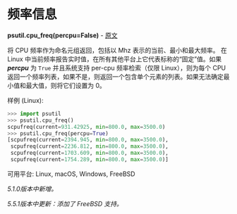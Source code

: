 # 频率信息

**psutil.cpu_freq(percpu=False)** - [原文](https://psutil.readthedocs.io/en/latest/#psutil.cpu_freq)

将 CPU 频率作为命名元组返回，包括以 Mhz 表示的当前、最小和最大频率。 在 Linux 中当前频率报告实时值，在所有其他平台上它代表标称的“固定”值。如果 **_percpu_** 为 `True` 并且系统支持 per-cpu 频率检索（仅限 Linux），则为每个 CPU 返回一个频率列表，如果不是，则返回一个包含单个元素的列表。如果无法确定最小值和最大值，则将它们设置为 0。

样例 (Linux):

```python
>>> import psutil
>>> psutil.cpu_freq()
scpufreq(current=931.42925, min=800.0, max=3500.0)
>>> psutil.cpu_freq(percpu=True)
[scpufreq(current=2394.945, min=800.0, max=3500.0),
 scpufreq(current=2236.812, min=800.0, max=3500.0),
 scpufreq(current=1703.609, min=800.0, max=3500.0),
 scpufreq(current=1754.289, min=800.0, max=3500.0)]
```

可用平台: Linux, macOS, Windows, FreeBSD

_5.1.0版本中新增。_

_5.5.1版本中更新：添加了 FreeBSD 支持。_